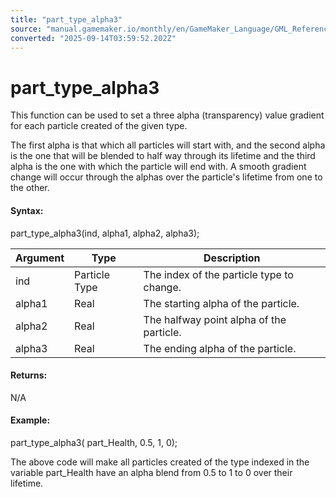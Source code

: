 ```yaml
---
title: "part_type_alpha3"
source: "manual.gamemaker.io/monthly/en/GameMaker_Language/GML_Reference/Drawing/Particles/Particle_Types/part_type_alpha3.htm"
converted: "2025-09-14T03:59:52.202Z"
---
```


# part\_type\_alpha3

This function can be used to set a three alpha (transparency) value gradient for each particle created of the given type.

The first alpha is that which all particles will start with, and the second alpha is the one that will be blended to half way through its lifetime and the third alpha is the one with which the particle will end with. A smooth gradient change will occur through the alphas over the particle's lifetime from one to the other.

#### Syntax:

part\_type\_alpha3(ind, alpha1, alpha2, alpha3);

| Argument | Type | Description |
| --- | --- | --- |
| ind | Particle Type | The index of the particle type to change. |
| alpha1 | Real | The starting alpha of the particle. |
| alpha2 | Real | The halfway point alpha of the particle. |
| alpha3 | Real | The ending alpha of the particle. |

#### Returns:

N/A

#### Example:

part\_type\_alpha3( part\_Health, 0.5, 1, 0);

The above code will make all particles created of the type indexed in the variable part\_Health have an alpha blend from 0.5 to 1 to 0 over their lifetime.